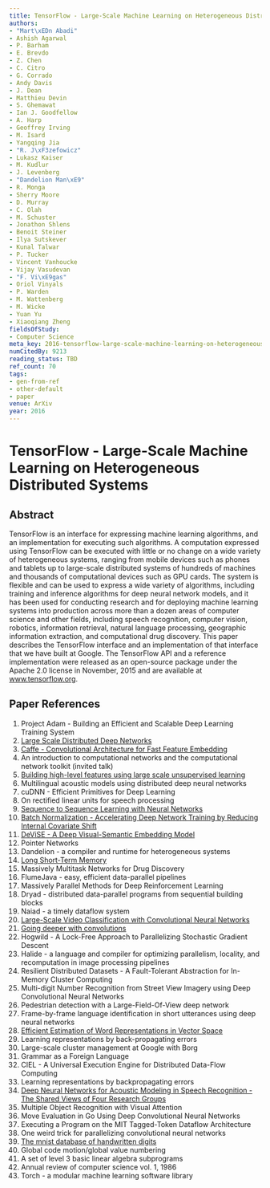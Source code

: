 ```yaml
---
title: TensorFlow - Large-Scale Machine Learning on Heterogeneous Distributed Systems
authors:
- "Mart\xEDn Abadi"
- Ashish Agarwal
- P. Barham
- E. Brevdo
- Z. Chen
- C. Citro
- G. Corrado
- Andy Davis
- J. Dean
- Matthieu Devin
- S. Ghemawat
- Ian J. Goodfellow
- A. Harp
- Geoffrey Irving
- M. Isard
- Yangqing Jia
- "R. J\xF3zefowicz"
- Lukasz Kaiser
- M. Kudlur
- J. Levenberg
- "Dandelion Man\xE9"
- R. Monga
- Sherry Moore
- D. Murray
- C. Olah
- M. Schuster
- Jonathon Shlens
- Benoit Steiner
- Ilya Sutskever
- Kunal Talwar
- P. Tucker
- Vincent Vanhoucke
- Vijay Vasudevan
- "F. Vi\xE9gas"
- Oriol Vinyals
- P. Warden
- M. Wattenberg
- M. Wicke
- Yuan Yu
- Xiaoqiang Zheng
fieldsOfStudy:
- Computer Science
meta_key: 2016-tensorflow-large-scale-machine-learning-on-heterogeneous-distributed-systems
numCitedBy: 9213
reading_status: TBD
ref_count: 70
tags:
- gen-from-ref
- other-default
- paper
venue: ArXiv
year: 2016
---
```


# TensorFlow - Large-Scale Machine Learning on Heterogeneous Distributed Systems

## Abstract

TensorFlow is an interface for expressing machine learning algorithms, and an implementation for executing such algorithms. A computation expressed using TensorFlow can be executed with little or no change on a wide variety of heterogeneous systems, ranging from mobile devices such as phones and tablets up to large-scale distributed systems of hundreds of machines and thousands of computational devices such as GPU cards. The system is flexible and can be used to express a wide variety of algorithms, including training and inference algorithms for deep neural network models, and it has been used for conducting research and for deploying machine learning systems into production across more than a dozen areas of computer science and other fields, including speech recognition, computer vision, robotics, information retrieval, natural language processing, geographic information extraction, and computational drug discovery. This paper describes the TensorFlow interface and an implementation of that interface that we have built at Google. The TensorFlow API and a reference implementation were released as an open-source package under the Apache 2.0 license in November, 2015 and are available at www.tensorflow.org.

## Paper References

1. Project Adam - Building an Efficient and Scalable Deep Learning Training System
2. [Large Scale Distributed Deep Networks](2012-large-scale-distributed-deep-networks)
3. [Caffe - Convolutional Architecture for Fast Feature Embedding](2014-caffe-convolutional-architecture-for-fast-feature-embedding)
4. An introduction to computational networks and the computational network toolkit (invited talk)
5. [Building high-level features using large scale unsupervised learning](2013-building-high-level-features-using-large-scale-unsupervised-learning)
6. Multilingual acoustic models using distributed deep neural networks
7. cuDNN - Efficient Primitives for Deep Learning
8. On rectified linear units for speech processing
9. [Sequence to Sequence Learning with Neural Networks](2014-sequence-to-sequence-learning-with-neural-networks)
10. [Batch Normalization - Accelerating Deep Network Training by Reducing Internal Covariate Shift](2015-batch-normalization-accelerating-deep-network-training-by-reducing-internal-covariate-shift)
11. [DeViSE - A Deep Visual-Semantic Embedding Model](2013-devise-a-deep-visual-semantic-embedding-model)
12. Pointer Networks
13. Dandelion - a compiler and runtime for heterogeneous systems
14. [Long Short-Term Memory](1997-long-short-term-memory)
15. Massively Multitask Networks for Drug Discovery
16. FlumeJava - easy, efficient data-parallel pipelines
17. Massively Parallel Methods for Deep Reinforcement Learning
18. Dryad - distributed data-parallel programs from sequential building blocks
19. Naiad - a timely dataflow system
20. [Large-Scale Video Classification with Convolutional Neural Networks](2014-large-scale-video-classification-with-convolutional-neural-networks)
21. [Going deeper with convolutions](2015-going-deeper-with-convolutions)
22. Hogwild - A Lock-Free Approach to Parallelizing Stochastic Gradient Descent
23. Halide - a language and compiler for optimizing parallelism, locality, and recomputation in image processing pipelines
24. Resilient Distributed Datasets - A Fault-Tolerant Abstraction for In-Memory Cluster Computing
25. Multi-digit Number Recognition from Street View Imagery using Deep Convolutional Neural Networks
26. Pedestrian detection with a Large-Field-Of-View deep network
27. Frame-by-frame language identification in short utterances using deep neural networks
28. [Efficient Estimation of Word Representations in Vector Space](2013-efficient-estimation-of-word-representations-in-vector-space)
29. Learning representations by back-propagating errors
30. Large-scale cluster management at Google with Borg
31. Grammar as a Foreign Language
32. CIEL - A Universal Execution Engine for Distributed Data-Flow Computing
33. Learning representations by backpropagating errors
34. [Deep Neural Networks for Acoustic Modeling in Speech Recognition - The Shared Views of Four Research Groups](2012-deep-neural-networks-for-acoustic-modeling-in-speech-recognition-the-shared-views-of-four-research-groups)
35. Multiple Object Recognition with Visual Attention
36. Move Evaluation in Go Using Deep Convolutional Neural Networks
37. Executing a Program on the MIT Tagged-Token Dataflow Architecture
38. One weird trick for parallelizing convolutional neural networks
39. [The mnist database of handwritten digits](2005-the-mnist-database-of-handwritten-digits)
40. Global code motion/global value numbering
41. A set of level 3 basic linear algebra subprograms
42. Annual review of computer science vol. 1, 1986
43. Torch - a modular machine learning software library
